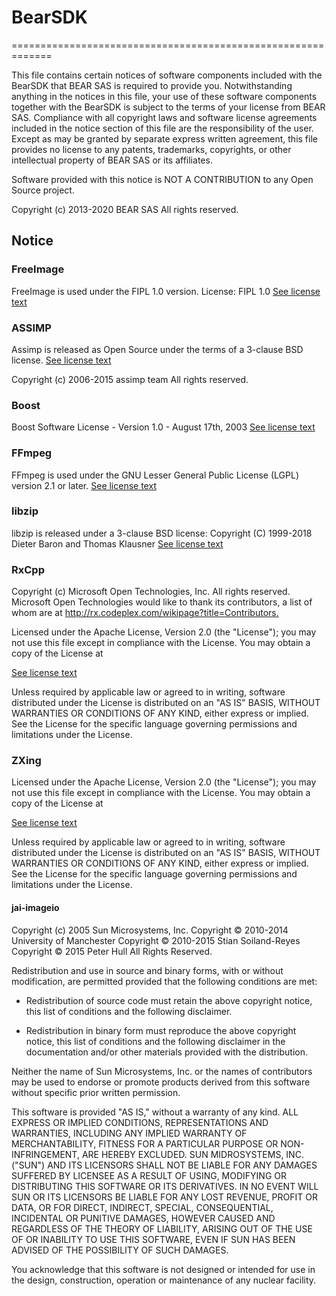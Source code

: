 # BearSDK

=============================================================

This file contains certain notices of software components
included with the BearSDK that BEAR SAS is required to provide you.
Notwithstanding anything in the notices in this file, your use of these
software components together with the BearSDK is subject
to the terms of your license from BEAR SAS. Compliance with
all copyright laws and software license agreements included
in the notice section of this file are the responsibility of the user.
Except as may be granted by separate express written agreement,
this file provides no license to any patents, trademarks, copyrights,
or other intellectual property of BEAR SAS or its affiliates.

Software provided with this notice is NOT A CONTRIBUTION to any Open Source project.

Copyright (c) 2013-2020 BEAR SAS
All rights reserved.

## Notice

### FreeImage

FreeImage is used under the FIPL 1.0 version.
License: FIPL 1.0 [See license text](http://freeimage.sourceforge.net/freeimage-license.txt)

### ASSIMP

Assimp is released as Open Source under the terms of a 3-clause BSD license.
[See license text](http://assimp.sourceforge.net/main_license.html)

Copyright (c) 2006-2015 assimp team
All rights reserved.

### Boost

Boost Software License - Version 1.0 - August 17th, 2003
[See license text](https://www.boost.org/LICENSE_1_0.txt)

### FFmpeg

FFmpeg is used under the GNU Lesser General Public License (LGPL) version 2.1 or later.
[See license text](http://www.gnu.org/licenses/old-licenses/gpl-2.0.html)

### libzip

libzip is released under a 3-clause BSD license:
Copyright (C) 1999-2018 Dieter Baron and Thomas Klausner
[See license text](https://libzip.org/license/)

### RxCpp

Copyright (c) Microsoft Open Technologies, Inc.  All rights reserved.
Microsoft Open Technologies would like to thank its contributors, a list
of whom are at <http://rx.codeplex.com/wikipage?title=Contributors.>

Licensed under the Apache License, Version 2.0 (the "License"); you
may not use this file except in compliance with the License. You may
obtain a copy of the License at

[See license text](http://www.apache.org/licenses/LICENSE-2.0)

Unless required by applicable law or agreed to in writing, software
distributed under the License is distributed on an "AS IS" BASIS,
WITHOUT WARRANTIES OR CONDITIONS OF ANY KIND, either express or
implied. See the License for the specific language governing permissions
and limitations under the License.

### ZXing

Licensed under the Apache License, Version 2.0 (the "License");
you may not use this file except in compliance with the License.
You may obtain a copy of the License at

[See license text](http://www.apache.org/licenses/LICENSE-2.0)

Unless required by applicable law or agreed to in writing, software
distributed under the License is distributed on an "AS IS" BASIS,
WITHOUT WARRANTIES OR CONDITIONS OF ANY KIND, either express or implied.
See the License for the specific language governing permissions and
limitations under the License.

#### jai-imageio

Copyright (c) 2005 Sun Microsystems, Inc.
Copyright © 2010-2014 University of Manchester
Copyright © 2010-2015 Stian Soiland-Reyes
Copyright © 2015 Peter Hull
All Rights Reserved.

Redistribution and use in source and binary forms, with or without
modification, are permitted provided that the following conditions
are met:

- Redistribution of source code must retain the above copyright
notice, this list of conditions and the following disclaimer.

- Redistribution in binary form must reproduce the above copyright
notice, this list of conditions and the following disclaimer in
the documentation and/or other materials provided with the
distribution.

Neither the name of Sun Microsystems, Inc. or the names of
contributors may be used to endorse or promote products derived
from this software without specific prior written permission.

This software is provided "AS IS," without a warranty of any
kind. ALL EXPRESS OR IMPLIED CONDITIONS, REPRESENTATIONS AND
WARRANTIES, INCLUDING ANY IMPLIED WARRANTY OF MERCHANTABILITY,
FITNESS FOR A PARTICULAR PURPOSE OR NON-INFRINGEMENT, ARE HEREBY
EXCLUDED. SUN MIDROSYSTEMS, INC. ("SUN") AND ITS LICENSORS SHALL
NOT BE LIABLE FOR ANY DAMAGES SUFFERED BY LICENSEE AS A RESULT OF
USING, MODIFYING OR DISTRIBUTING THIS SOFTWARE OR ITS
DERIVATIVES. IN NO EVENT WILL SUN OR ITS LICENSORS BE LIABLE FOR
ANY LOST REVENUE, PROFIT OR DATA, OR FOR DIRECT, INDIRECT, SPECIAL,
CONSEQUENTIAL, INCIDENTAL OR PUNITIVE DAMAGES, HOWEVER CAUSED AND
REGARDLESS OF THE THEORY OF LIABILITY, ARISING OUT OF THE USE OF OR
INABILITY TO USE THIS SOFTWARE, EVEN IF SUN HAS BEEN ADVISED OF THE
POSSIBILITY OF SUCH DAMAGES.

You acknowledge that this software is not designed or intended for
use in the design, construction, operation or maintenance of any
nuclear facility.
